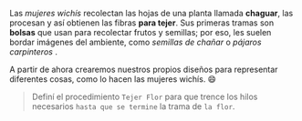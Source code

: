 <gs-attire attire-url="https://raw.githubusercontent.com/MumukiProject/mumuki-guia-gobstones-repeticion-condicional-ii-kids/master/assets/attires/config_1538410692480.json"></gs-attire>

<gs-toolbox toolbox-url="https://raw.githubusercontent.com/MumukiProject/mumuki-guia-gobstones-repeticion-condicional-kids/master/assets/toolbox.xml">
</gs-toolbox>

Las _mujeres wichís_ recolectan las hojas de una planta llamada **chaguar**, las procesan y así obtienen las fibras **para tejer**. Sus primeras tramas son **bolsas** que usan para recolectar frutos y semillas; por eso, les suelen bordar imágenes del ambiente, como _semillas de chañar_ o _pájaros carpinteros_ .

A partir de ahora crearemos nuestros propios diseños para representar diferentes cosas, como lo hacen las mujeres wichís. :smile:

> Definí el procedimiento `Tejer Flor` para que trence los hilos necesarios `hasta que se termine` la trama de `la flor`.
